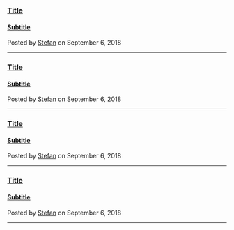 ###  [Title](/blog/post/name-of-the-article)
#### [Subtitle](/blog/post/name-of-the-article)
Posted by [Stefan](mailto:david@fluster.io) on September 6, 2018

---
###  [Title](/blog/post/name-of-the-article)
#### [Subtitle](/blog/post/name-of-the-article)
Posted by [Stefan](mailto:david@fluster.io) on September 6, 2018

---
###  [Title](/blog/post/name-of-the-article)
#### [Subtitle](/blog/post/name-of-the-article)
Posted by [Stefan](mailto:david@fluster.io) on September 6, 2018

---
###  [Title](/blog/post/name-of-the-article)
#### [Subtitle](/blog/post/name-of-the-article)
Posted by [Stefan](mailto:david@fluster.io) on September 6, 2018

---
